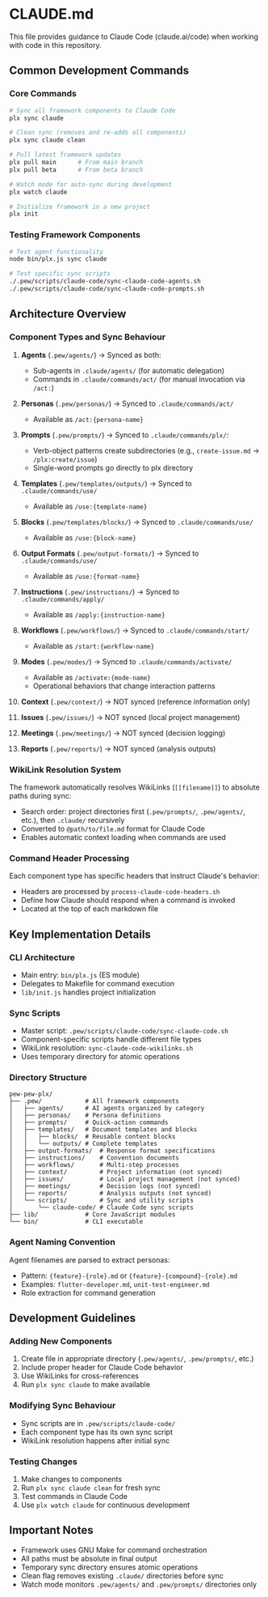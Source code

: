 # CLAUDE.md

This file provides guidance to Claude Code (claude.ai/code) when working with code in this repository.

## Common Development Commands

### Core Commands
```bash
# Sync all framework components to Claude Code
plx sync claude

# Clean sync (removes and re-adds all components)
plx sync claude clean

# Pull latest framework updates
plx pull main      # From main branch
plx pull beta      # From beta branch

# Watch mode for auto-sync during development
plx watch claude

# Initialize framework in a new project
plx init
```

### Testing Framework Components
```bash
# Test agent functionality
node bin/plx.js sync claude

# Test specific sync scripts
./.pew/scripts/claude-code/sync-claude-code-agents.sh
./.pew/scripts/claude-code/sync-claude-code-prompts.sh
```

## Architecture Overview

### Component Types and Sync Behaviour

1. **Agents** (`.pew/agents/`) → Synced as both:
   - Sub-agents in `.claude/agents/` (for automatic delegation)
   - Commands in `.claude/commands/act/` (for manual invocation via `/act:`)

2. **Personas** (`.pew/personas/`) → Synced to `.claude/commands/act/`
   - Available as `/act:{persona-name}`

3. **Prompts** (`.pew/prompts/`) → Synced to `.claude/commands/plx/`:
   - Verb-object patterns create subdirectories (e.g., `create-issue.md` → `/plx:create/issue`)
   - Single-word prompts go directly to plx directory

4. **Templates** (`.pew/templates/outputs/`) → Synced to `.claude/commands/use/`
   - Available as `/use:{template-name}`

5. **Blocks** (`.pew/templates/blocks/`) → Synced to `.claude/commands/use/`
   - Available as `/use:{block-name}`

6. **Output Formats** (`.pew/output-formats/`) → Synced to `.claude/commands/use/`
   - Available as `/use:{format-name}`

7. **Instructions** (`.pew/instructions/`) → Synced to `.claude/commands/apply/`
   - Available as `/apply:{instruction-name}`

8. **Workflows** (`.pew/workflows/`) → Synced to `.claude/commands/start/`
   - Available as `/start:{workflow-name}`

9. **Modes** (`.pew/modes/`) → Synced to `.claude/commands/activate/`
   - Available as `/activate:{mode-name}`
   - Operational behaviors that change interaction patterns

10. **Context** (`.pew/context/`) → NOT synced (reference information only)

11. **Issues** (`.pew/issues/`) → NOT synced (local project management)

12. **Meetings** (`.pew/meetings/`) → NOT synced (decision logging)

13. **Reports** (`.pew/reports/`) → NOT synced (analysis outputs)

### WikiLink Resolution System

The framework automatically resolves WikiLinks (`[[filename]]`) to absolute paths during sync:
- Search order: project directories first (`.pew/prompts/`, `.pew/agents/`, etc.), then `.claude/` recursively
- Converted to `@path/to/file.md` format for Claude Code
- Enables automatic context loading when commands are used

### Command Header Processing

Each component type has specific headers that instruct Claude's behavior:
- Headers are processed by `process-claude-code-headers.sh`
- Define how Claude should respond when a command is invoked
- Located at the top of each markdown file

## Key Implementation Details

### CLI Architecture
- Main entry: `bin/plx.js` (ES module)
- Delegates to Makefile for command execution
- `lib/init.js` handles project initialization

### Sync Scripts
- Master script: `.pew/scripts/claude-code/sync-claude-code.sh`
- Component-specific scripts handle different file types
- WikiLink resolution: `sync-claude-code-wikilinks.sh`
- Uses temporary directory for atomic operations

### Directory Structure
```
pew-pew-plx/
├── .pew/            # All framework components
│   ├── agents/      # AI agents organized by category
│   ├── personas/    # Persona definitions
│   ├── prompts/     # Quick-action commands
│   ├── templates/   # Document templates and blocks
│   │   ├── blocks/  # Reusable content blocks
│   │   └── outputs/ # Complete templates
│   ├── output-formats/  # Response format specifications
│   ├── instructions/    # Convention documents
│   ├── workflows/       # Multi-step processes
│   ├── context/         # Project information (not synced)
│   ├── issues/          # Local project management (not synced)
│   ├── meetings/        # Decision logs (not synced)
│   ├── reports/         # Analysis outputs (not synced)
│   └── scripts/         # Sync and utility scripts
│       └── claude-code/ # Claude Code sync scripts
├── lib/             # Core JavaScript modules
└── bin/             # CLI executable
```

### Agent Naming Convention
Agent filenames are parsed to extract personas:
- Pattern: `{feature}-{role}.md` or `{feature}-{compound}-{role}.md`
- Examples: `flutter-developer.md`, `unit-test-engineer.md`
- Role extraction for command generation

## Development Guidelines

### Adding New Components
1. Create file in appropriate directory (`.pew/agents/`, `.pew/prompts/`, etc.)
2. Include proper header for Claude Code behavior
3. Use WikiLinks for cross-references
4. Run `plx sync claude` to make available

### Modifying Sync Behaviour
- Sync scripts are in `.pew/scripts/claude-code/`
- Each component type has its own sync script
- WikiLink resolution happens after initial sync

### Testing Changes
1. Make changes to components
2. Run `plx sync claude clean` for fresh sync
3. Test commands in Claude Code
4. Use `plx watch claude` for continuous development

## Important Notes

- Framework uses GNU Make for command orchestration
- All paths must be absolute in final output
- Temporary sync directory ensures atomic operations
- Clean flag removes existing `.claude/` directories before sync
- Watch mode monitors `.pew/agents/` and `.pew/prompts/` directories only
